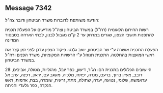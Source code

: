 ## Message 7342

הודעה משותפת לדוברות משרד הביטחון ודובר צה"ל:

רשות החירום הלאומית (רח"ל) במשרד הביטחון וצה"ל מודיעים על הפעלת תכנית להתפנות תושבי הצפון, שגרים במרחק עד 2 ק"מ מגבול לבנון, לבתי הארחה בסבסוד המדינה

הפעלת התכנית אושרה ע"י שר הביטחון, יואב גלנט. פיקוד הצפון עדכן לפני זמן קצר את ראשי המועצות בהחלטה. התכנית תנוהל ע"י הרשויות המקומיות, משרד הפנים ורח"ל במשרד הביטחון.

28 היישובים הכלולים בתכנית הם: רג׳ר, דישון, כפר יובל, מרגליות, מטולה, אביבים, דובב, מעיין ברוך, ברעם, מנרה, יפתח, מלכיה, משגב עם, יראון, דפנה, ערב אל עראמשה, שלומי, נטועה, יערה, שתולה, מתת, זרעית, שומרה, בצת, אדמית, ראש הנקרה, כפר גלעדי וחניתה.

